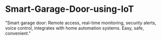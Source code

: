 # Smart-Garage-Door-using-IoT
"Smart garage door: Remote access, real-time monitoring, security alerts, voice control, integrates with home automation systems. Easy, safe, convenient."
